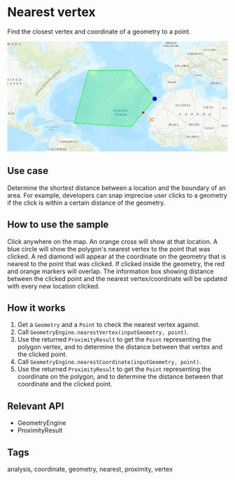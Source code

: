 # Nearest vertex

Find the closest vertex and coordinate of a geometry to a point.

![Image of nearest vertex](NearestVertex.png)

## Use case

Determine the shortest distance between a location and the boundary of an area. For example, developers can snap imprecise user clicks to a geometry if the click is within a certain distance of the geometry.

## How to use the sample

Click anywhere on the map. An orange cross will show at that location. A blue circle will show the polygon's nearest vertex to the point that was clicked. A red diamond will appear at the coordinate on the geometry that is nearest to the point that was clicked. If clicked inside the geometry, the red and orange markers will overlap. The information box showing distance between the clicked point and the nearest vertex/coordinate will be updated with every new location clicked.

## How it works

1. Get a `Geometry` and a `Point` to check the nearest vertex against.
2. Call `GeometryEngine.nearestVertex(inputGeometry, point)`.
3. Use the returned `ProximityResult` to get the `Point` representing the polygon vertex, and to determine the distance between that vertex and the clicked point.
4. Call `GeometryEngine.nearestCoordinate(inputGeometry, point)`.
5. Use the returned `ProximityResult` to get the `Point` representing the coordinate on the polygon, and to determine the distance between that coordinate and the clicked point.

## Relevant API

* GeometryEngine
* ProximityResult

## Tags

analysis, coordinate, geometry, nearest, proximity, vertex
